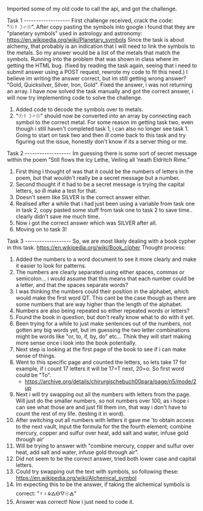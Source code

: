 Imported some of my old code to call the api, and got the challenge.

Task 1 -------------------
First challenge received, crack the code: “☉☿☽♂☉”.
After copy pasting the symbols into google i found that they are "planetary symbols" used in astrology and astronomy: https://en.wikipedia.org/wiki/Planetary_symbols
Since the task is about alchemy, that probably is an indication that i will need to link the symbols to the metals. So my answer would be a list of the metals that match the symbols.
Running into the problem that was shown in class where im getting the HTML bug. (fixed by reading the task again, seeing that i need to submit answer using a POST request, rewrote my code to fit this need.)
I believe im writing the answer correct, but im still getting wrong answer? "Gold, Quicksilver, Silver, Iron, Gold".
Fixed the answer, i was not returning an array.
I have now solved the task manually and got the correct answer, i will now try implementing code to solve the challenge.
  1. Added code to decode the symbols over to metals.
  2. “☉☿☽♂☉” should now be converted into an array by connecting each symbol to the correct metal.
For some reason im getting task two, even though i still haven't completed task 1, i can also no longer see task 1.
Going to start on task two and then ill come back to this task and try figuring out the issue, honestly don't know if its a server thing or me.

Task 2 -------------------
Im guessing there is some sort of secret message within the poem “Still flows the Icy Lethe, Veiling all ’neath Eldritch Rime.”
1. First thing i thought of was that it could be the numbers of letters in the poem, but that wouldn't really be a secret message but a number.
2. Second thought if it had to be a secret message is trying the capital letters, so ill make a test for that.
3. Doesn't seem like SILVER is the correct answer either.
4. Realised after a while that i had just been using a variable from task one in task 2, copy pasted some stuff from task one to task 2 to save time.. clearly didn't save me much time.
5. Now i got the correct answer which was SILVER after all.
6. Moving on to task 3!

Task 3 -------------------
So, we are most likely dealing with a book cypher in this task. https://en.wikipedia.org/wiki/Book_cipher
Thought process:
1. Added the numbers to a word document to see it more clearly and make it easier to look for patterns.
2. The numbers are clearly separated using either spaces, commas or semicolon... i would assume that this means that each number could be a letter, and that the spaces separate words?
3. I was thinking the numbers could their position in the alphabet, which would make the first word QT. This cant be the case though as there are some numbers that are way higher than the length of the alphabet.
4. Numbers are also being repeated so either repeated words or letters?
5. Found the book in question, but don't really know what to do with it yet.
6. Been trying for a while to just make sentences out of the numbers, not gotten any big words yet, but im guessing the two letter combinations might be words like "or, to, if, by, do" etc... Think they will start making more sense once i look into the book potentially.
7. Next step is looking at the first page of the book to see if i can make sense of things.
8. Went to this specific page and counted the letters, so lets take 17 for example, if i count 17 letters it will be 17=T next, 20=o. So first word could be "To".
   - https://archive.org/details/chirurgischebuch00para/page/n5/mode/2up
9. Next i will try swapping out all the numbers with letters from the page. Will just do the smaller numbers, so not numbers over 100, as i hope i can see what those are and just fill them inn, that way i don't have to count the rest of my life. (testing it in word).
10. After switching out all numbers with letters it gave me 'to obtain access to the next vault, input the formula for the the fourth element; combine mercury, copper and sulfur over heat, add salt and water, infuse gold through air'
11. Will be trying to answer with "combine mercury, copper and sulfur over heat, add salt and water, infuse gold through air".
12. Did not seem to be the correct answer, tried both lower case and capital letters.
13. Could try swapping out the text with symbols, so following these: https://en.wikipedia.org/wiki/Alchemical_symbol
14. Im expecting this to be the answer, if taking the alchemical symbols is correct: "☿♀🜍🜂🜔🜄☉🜁"
15. Answer was correct! Now i just need to code it.

